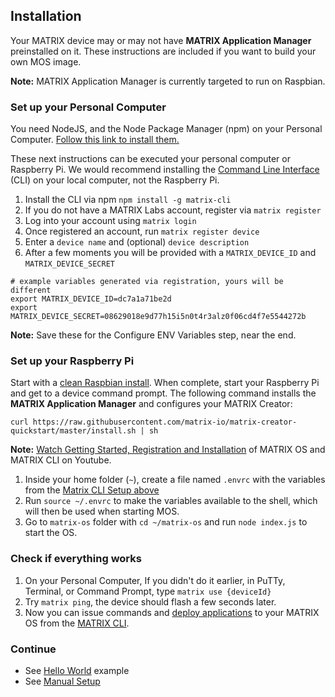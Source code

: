 
## Installation

Your MATRIX device may or may not have **MATRIX Application Manager** preinstalled on it. These instructions are included if you want to build your own MOS image.

**Note:** MATRIX Application Manager is currently targeted to run on Raspbian. 

### Set up your Personal Computer

<div class="alert alert-info">
You need NodeJS, and the Node Package Manager (npm) on your Personal Computer. <a href="https://nodejs.org/en/download/" target="_blank">Follow this link to install them.</a>
</div>

These next instructions can be executed your personal computer or Raspberry Pi. We would recommend installing the [Command Line Interface](../overview/cli) (CLI) on your local computer, not the Raspberry Pi.

1. Install the CLI via npm `npm install -g matrix-cli`
1. If you do not have a MATRIX Labs account, register via `matrix register`
1. Log into your account using `matrix login`
1. Once registered an account, run `matrix register device`
1. Enter a `device name` and (optional) `device description`
1. After a few moments you will be provided with a `MATRIX_DEVICE_ID` and `MATRIX_DEVICE_SECRET`

```
# example variables generated via registration, yours will be different
export MATRIX_DEVICE_ID=dc7a1a71be2d
export MATRIX_DEVICE_SECRET=08629018e9d77h15i5n0t4r3alz0f06cd4f7e5544272b
```

**Note:** Save these for the Configure ENV Variables step, near the end.

### Set up your Raspberry Pi

Start with a [clean Raspbian install](https://www.raspberrypi.org/downloads/raspbian/). When complete, start your Raspberry Pi and get to a device command prompt. The following command installs the **MATRIX Application Manager** and configures your MATRIX Creator:

```
curl https://raw.githubusercontent.com/matrix-io/matrix-creator-quickstart/master/install.sh | sh
```

**Note:** [Watch Getting Started, Registration and Installation](https://www.youtube.com/watch?v=ckDD6HEjfAY) of MATRIX OS and MATRIX CLI on Youtube.

1. Inside your home folder (`~`), create a file named `.envrc` with the variables from the [Matrix CLI Setup above](/#local-machine-setup)
1. Run `source ~/.envrc` to make the variables available to the shell, which will then be used when starting MOS.
1. Go to `matrix-os` folder with `cd ~/matrix-os` and run `node index.js` to start the OS.

### Check if everything works
1. On your Personal Computer, If you didn't do it earlier, in PuTTy, Terminal, or Command Prompt, type `matrix use {deviceId}`
1. Try `matrix ping`, the device should flash a few seconds later.
1. Now you can issue commands and [deploy applications](../overview/cli/#deploy) to your MATRIX OS from the [MATRIX CLI](CLI/overview.md).

### Continue
* See [Hello World](../overview/hello-world) example
* See [Manual Setup](../overview/manual-setup)